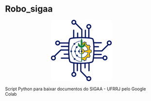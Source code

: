 # Robo_sigaa

<p align="center">
<img src="https://github.com/Patotricks15/Robo_sigaa/blob/main/Robot_sigaa_logo.png" width="40%"></img></center>
</p>

Script Python para baixar documentos do SIGAA - UFRRJ pelo Google Colab
